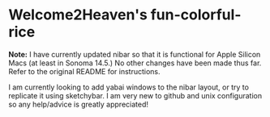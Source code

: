 # Welcome2Heaven's fun-colorful-rice

**Note:** I have currently updated nibar so that it is functional for Apple Silicon Macs (at least in Sonoma 14.5.) No other changes have been made thus far. Refer to the original README for instructions.

I am currently looking to add yabai windows to the nibar layout, or try to replicate it using sketchybar. I am very new to github and unix configuration so any help/advice is greatly appreciated!
